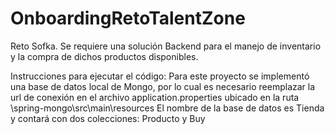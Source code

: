 # OnboardingRetoTalentZone
Reto Sofka. Se requiere una solución Backend para el manejo de inventario y la compra de dichos productos disponibles.

Instrucciones para ejecutar el código:
Para este proyecto se implementó una base de datos local de Mongo, por lo cual es necesario reemplazar la url de conexión en el archivo application.properties ubicado en la ruta \spring-mongo\src\main\resources
El nombre de la base de datos es Tienda y contará con dos colecciones: Producto y Buy

